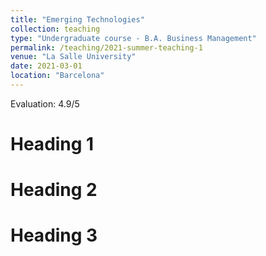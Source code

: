```yaml
---
title: "Emerging Technologies"
collection: teaching
type: "Undergraduate course - B.A. Business Management"
permalink: /teaching/2021-summer-teaching-1
venue: "La Salle University"
date: 2021-03-01
location: "Barcelona"
---
```


Evaluation: 4.9/5

Heading 1
======

Heading 2
======

Heading 3
======